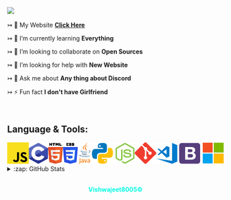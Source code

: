 
<img src="https://cdn.discordapp.com/attachments/899181942984048711/899676988070039562/Im_vishwajeet_4.png"/>

↣ 🔭 My Website [**Click Here**](https://vishwajeet.me)

↣ 🌱 I’m currently learning **Everything**

↣ 👯 I’m looking to collaborate on **Open Sources**

↣ 🤝 I’m looking for help with **New Website**

↣ 💬 Ask me about **Any thing about Discord**

↣ ⚡ Fun fact **I don't have Girlfriend**

<br>
  <h2> Language & Tools:</h2>
<img src="WELCOME (1).png"/>


<details>
  <summary>:zap: GitHub Stats</summary>
  <br>
  <img align="left" alt="Vishwajeet8005's GitHub Stats" src="https://github-readme-stats.vercel.app/api?username=Vishwajeet8005&show_icons=true&hide_border=true&theme=radical" />

</details>

[website]: https://vishwajeet.me
[discord]: https://discord.gg/

<br>
<div align="center"><b><p style="color: #03fce3;">Vishwajeet8005©</p></b></div>
